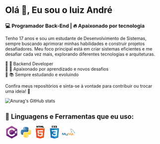 
<h1>Olá 👋, Eu sou o luiz André</h1>
<h3> 💻 Programador Back-End | 🔥 Apaixonado por tecnologia </h3>
<p>
  Tenho 17 anos e sou um estudante de Desenvolvimento de Sistemas, sempre buscando aprimorar minhas habilidades e construir projetos desafiadores. Meu foco principal está em criar sistemas eficientes e me desafiar cada vez mais, explorando diferentes tecnologias e arquiteturas.

🔹 💾 Backend Developer <br>
🔹 🚀 Apaixonado por aprendizado e novos desafios<br>
🔹 📚 Sempre estudando e evoluindo<br>

Confira meus repositórios e sinta-se à vontade para contribuir ou trocar uma ideia! 🚀</p>
![Anurag's GitHub stats](https://github-readme-stats.vercel.app/api?username=CodeByLuiz&show_icons=true&theme=github_dark)
<h2>🚀 Linguagens e Ferramentas que eu uso:</h2>

<a target="_blank" href="https://raw.githubusercontent.com/devicons/devicon/master/icons/csharp/csharp-original.svg" style="display: inline-block;"><img src="https://raw.githubusercontent.com/devicons/devicon/master/icons/csharp/csharp-original.svg" alt="csharp" width="42" height="42" /></a>
<a target="_blank" href="https://raw.githubusercontent.com/devicons/devicon/master/icons/python/python-original.svg" style="display: inline-block;"><img src="https://raw.githubusercontent.com/devicons/devicon/master/icons/python/python-original.svg" alt="python" width="42" height="42" /></a>
<a target="_blank" href="https://raw.githubusercontent.com/devicons/devicon/master/icons/html5/html5-original-wordmark.svg" style="display: inline-block;"><img src="https://raw.githubusercontent.com/devicons/devicon/master/icons/html5/html5-original-wordmark.svg" alt="html5" width="42" height="42" /></a>
<a target="_blank" href="https://raw.githubusercontent.com/devicons/devicon/master/icons/css3/css3-original-wordmark.svg" style="display: inline-block;"><img src="https://raw.githubusercontent.com/devicons/devicon/master/icons/css3/css3-original-wordmark.svg" alt="css3" width="42" height="42" /></a>
<a target="_blank" href="https://raw.githubusercontent.com/devicons/devicon/master/icons/mysql/mysql-original-wordmark.svg" style="display: inline-block;"><img src="https://raw.githubusercontent.com/devicons/devicon/master/icons/mysql/mysql-original-wordmark.svg" alt="mysql" width="42" height="42" /></a>




